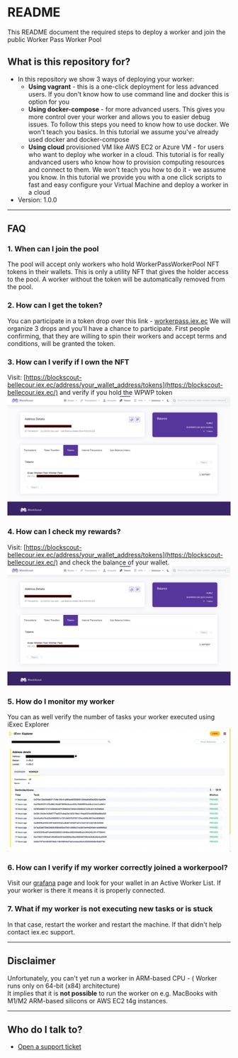 # README #

This README document the required steps to deploy a worker and join the public Worker Pass Worker Pool

## What is this repository for? ##

* In this repository we show 3 ways of deploying your worker:
    * **Using vagrant** - this is a one-click deployment for less advanced users. If you don't know how to use command line and docker this is option for you
    * **Using docker-compose** - for more advanced users. This gives you more control over your worker and allows you to easier debug issues. To follow this steps you need to know how to use docker. We won't teach you basics. In this tutorial we assume you've already used docker and docker-compose
    * **Using cloud** provisioned VM like AWS EC2 or Azure VM - for users who want to deploy whe worker in a cloud. This tutorial is for really andvanced users who know how to provision computing resources and connect to them. We won't teach you how to do it - we assume you know. In this tutorial we provide you with a one click scripts to fast and easy configure your Virtual Machine and deploy a worker in a cloud
* Version: 1.0.0

---

## FAQ

### 1. When can I join the pool ###

The pool will accept only workers who hold WorkerPassWorkerPool NFT tokens in their wallets. 
This is only a utility NFT that gives the holder access to the pool. 
A worker without the token will be automatically removed from the pool.

### 2. How can I get the token? ###

You can participate in a token drop over this link - [workerpass.iex.ec](https://workerpass.iex.ec)
We will organize 3 drops and you'll have a chance to participate.
First people confirming, that they are willing to spin their workers and accept terms and conditions, will be granted the token.

### 3. How can I verify if I own the NFT ###

Visit: [https://blockscout-bellecour.iex.ec/address/your_wallet_address/tokens](https://blockscout-bellecour.iex.ec/) and verify if you hold the WPWP token   
![localImage](img/blockfolio.png)

### 4. How can I check my rewards? ###

Visit: [https://blockscout-bellecour.iex.ec/address/your_wallet_address/tokens](https://blockscout-bellecour.iex.ec/) and check the balance of your wallet.   
![blockfolio](img/blockfolio.png)

### 5. How do I monitor my worker ###

You can as well verify the number of tasks your worker executed using iExec Explorer
![explorer](img/explorer.png)

### 6. How can I verify if my worker correctly joined a workerpool? ###

Visit our [grafana](https://workerpool.iexecenterprise.com/) page and look for your wallet in an Active Worker List. If your worker is there it means it is properly connected.

### 7. What if my worker is not executing new tasks or is stuck ###

In that case, restart the worker and restart the machine. If that didn't help contact iex.ec support.

---

## Disclaimer

Unfortunately, you can't yet run a worker in ARM-based CPU - ( Worker runs only on 64-bit (x84) architecture)   
It implies that it is **not possible** to run the worker on e.g. MacBooks with M1/M2 ARM-based silicons or AWS EC2 t4g instances. 

---

## Who do I talk to? ##

* [Open a support ticket](https://iexecproject.atlassian.net/servicedesk/customer/portal/4/group/9/create/73)

